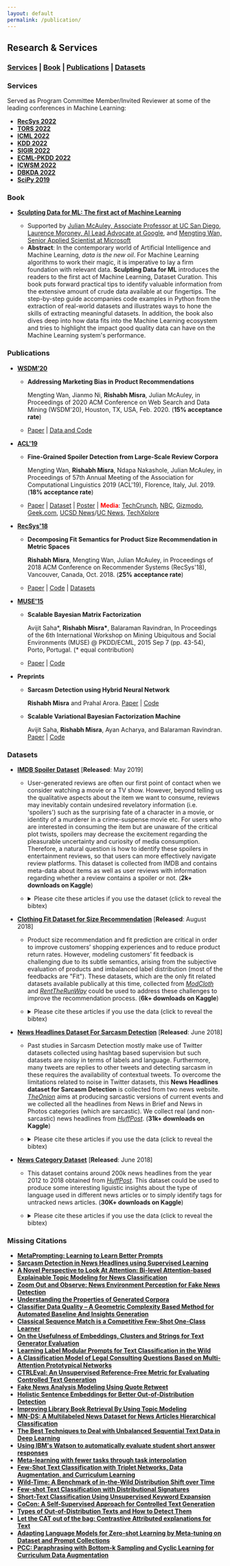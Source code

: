 ```yaml
---
layout: default
permalink: /publication/
---
```


## Research & Services
### [Services](#services) | [Book](#book) | [Publications](#papers) | [Datasets](#datasets)
<!-- 
* [Scholar Profile](https://scholar.google.com/citations?user={{ site.data.scholar.id }})
* Citations: {{ site.data.scholar.citations }}
* h-index: {{ site.data.scholar.h_index }}
* i10-index: {{ site.data.scholar.i10_index }} -->

### Services<a name="services"></a>

Served as Program Committee Member/Invited Reviewer at some of the leading conferences in Machine Learning:
* [**RecSys 2022**](https://recsys.acm.org/recsys22/)
* [**TORS 2022**](https://dl.acm.org/journal/tors)
* [**ICML 2022**](https://icml.cc/Conferences/2022)
* [**KDD 2022**](https://www.kdd.org/kdd2022/)
* [**SIGIR 2022**](https://sigir.org/sigir2022/) 
* [**ECML-PKDD 2022**](https://2022.ecmlpkdd.org/) 
* [**ICWSM 2022**](https://www.icwsm.org/2022/index.html/) 
* [**DBKDA 2022**](https://www.iaria.org/conferences2022/ComDBKDA22.html) 
* [**SciPy 2019**](https://www.scipy2019.scipy.org/) 


### Book<a name="book"></a>
* [**Sculpting Data for ML: The first act of Machine Learning**](https://rishabhmisra.github.io/Sculpting_Data_for_ML.pdf) 

  * Supported by [Julian McAuley, Associate Professor at UC San Diego](https://rishabhmisra.github.io/foreword-by-julian-mcauley.html), [Laurence Moroney, AI Lead Advocate at Google](https://rishabhmisra.github.io/foreword-by-laurence-moroney.html), and [Mengting Wan, Senior Applied Scientist at Microsoft](https://rishabhmisra.github.io/foreword-by-mengting-wan.html)
  * **Abstract**: In the contemporary world of Artificial Intelligence and Machine Learning, _data is the new oil_. For Machine Learning algorithms to work their magic, it is imperative to lay a firm foundation with relevant data. **Sculpting Data for ML** introduces the readers to the first act of Machine Learning, Dataset Curation. This book puts forward practical tips to identify valuable information from the extensive amount of crude data available at our fingertips. The step-by-step guide accompanies code examples in Python from the extraction of real-world datasets and illustrates ways to hone the skills of extracting meaningful datasets. In addition, the book also dives deep into how data fits into the Machine Learning ecosystem and tries to highlight the impact good quality data can have on the Machine Learning system's performance.
  
<!--   <center> <iframe type="text/html" width="336" height="550" frameborder="0" allowfullscreen style="max-width:100%" src="https://read.amazon.com/kp/card?asin=B08RN47C5T&preview=inline&linkCode=kpe&ref_=cm_sw_r_kb_dp_1mIeGbSZ013C3&tag=mobile0a1329f-20" ></iframe> </center> -->

### Publications<a name="papers"></a>

* [**WSDM'20**](http://www.wsdm-conference.org/2020/)

  * **Addressing Marketing Bias in Product Recommendations**
    
    Mengting Wan, Jianmo Ni, **Rishabh Misra**, Julian McAuley, in Proceedings of 2020 ACM Conference on Web Search and Data Mining (WSDM'20), Houston, TX, USA, Feb. 2020. (**15% acceptance rate**)
  * [Paper](https://dl.acm.org/doi/pdf/10.1145/3336191.3371855) \| [Data and Code](https://github.com/MengtingWan/marketBias)

* [**ACL'19**](http://www.acl2019.org/EN/index.xhtml)

  * **Fine-Grained Spoiler Detection from Large-Scale Review Corpora**
  
    Mengting Wan, **Rishabh Misra**, Ndapa Nakashole, Julian McAuley, in Proceedings of 57th Annual Meeting of the Association for Computational Linguistics 2019 (ACL'19), Florence, Italy, Jul. 2019. (**18% acceptance rate**)
  * [Paper](https://www.aclweb.org/anthology/P19-1248) \| [Dataset](https://sites.google.com/eng.ucsd.edu/ucsdbookgraph/home?authuser=0) \| [Poster](https://mengtingwan.github.io/paper/acl19_mwan_poster.pdf) \| <span style="color:red"> **Media**</span>: [TechCrunch](https://techcrunch.com/2019/07/09/spoiler-warning-this-neural-network-spots-dangerous-reviews-before-you-read-them/), [NBC](https://www.nbclosangeles.com/news/local/SpoilerNet-UCSD-AI-Catch-Spoilers-Researchers-Studying-What-Makes-Text-Spoilery-513510001.html), [Gizmodo](https://io9.gizmodo.com/a-new-study-reminds-us-how-ridiculous-spoiler-culture-h-1837171945), [Geek.com](https://www.geek.com/tech/neural-network-trained-to-spot-spoilers-1795116/), [UCSD News](https://ucsdnews.ucsd.edu/pressrelease/SpoilerNet)/[UC News](https://www.universityofcalifornia.edu/news/hate-spoilers-ai-tool-spots-them-you), [TechXplore](https://techxplore.com/news/2019-07-spoilers-ai-tool.html)

* [**RecSys'18**](https://recsys.acm.org/recsys18/)

  * **Decomposing Fit Semantics for Product Size Recommendation in Metric Spaces** 
  
    **Rishabh Misra**, Mengting Wan, Julian McAuley, in Proceedings of 2018 ACM Conference on Recommender Systems (RecSys'18), Vancouver, Canada, Oct. 2018. (**25% acceptance rate**)
  * [Paper](http://cseweb.ucsd.edu/~jmcauley/pdfs/recsys18e.pdf) \| [Code](https://github.com/rishabhmisra/Product-Catalog-Size-Recommendation-Framework) \| [Datasets](https://www.kaggle.com/rmisra/clothing-fit-dataset-for-size-recommendation)


* [**MUSE'15**](https://www.kde.cs.uni-kassel.de/ws/muse2015)

  * **Scalable Bayesian Matrix Factorization**
  
    Avijit Saha*, **Rishabh Misra\***, Balaraman Ravindran, In Proceedings of the 6th International Workshop on Mining Ubiquitous and Social Environments (MUSE) @ PKDD/ECML, 2015 Sep 7 (pp. 43-54), Porto, Portugal. (\* equal contribution)
  * [Paper](https://www.kde.cs.uni-kassel.de/wp-content/uploads/ws/muse2015/papers/saha.pdf) \| [Code](https://github.com/rishabhmisra/Scalable-Bayesian-Matrix-Factorization)
  

* **Preprints**

  * **Sarcasm Detection using Hybrid Neural Network**
  
    **Rishabh Misra** and Prahal Arora. [Paper](https://arxiv.org/pdf/1908.07414.pdf) \| [Code](https://github.com/rishabhmisra/Sarcasm-Detection-using-NN)

  * **Scalable Variational Bayesian Factorization Machine**
  
    Avijit Saha, **Rishabh Misra**, Ayan Acharya, and Balaraman Ravindran. [Paper](https://www.researchgate.net/profile/Rishabh_Misra/publication/320408037_Scalable_Variational_Bayesian_Factorization_Machine/links/59e32a86aca2724cbfe36911/Scalable-Variational-Bayesian-Factorization-Machine.pdf) \| [Code](https://github.com/rishabhmisra/Scalable-Variational-Bayesian-Factorization-Machine)


### Datasets<a name="datasets"></a>

* [**IMDB Spoiler Dataset**](https://www.kaggle.com/rmisra/imdb-spoiler-dataset) \[**Released**: May 2019\]

  * User-generated reviews are often our first point of contact when we consider watching a movie or a TV show. However, beyond telling us the qualitative aspects about the item we want to consume, reviews may inevitably contain undesired revelatory information (i.e. 'spoilers') such as the surprising fate of a character in a movie, or identity of a murderer in a crime-suspense movie etc. For users who are interested in consuming the item but are unaware of the critical plot twists, spoilers may decrease the excitement regarding the pleasurable uncertainty and curiosity of media consumption. Therefore, a natural question is how to identify these spoilers in entertainment reviews, so that users can more effectively navigate review platforms. This dataset is collected from IMDB and contains meta-data about items as well as user reviews with information regarding whether a review contains a spoiler or not. (**2k+ downloads on Kaggle**)
  * <details> <summary>Please cite these articles if you use the dataset (click to reveal the bibtex)</summary>
    
    ```
    @dataset{dataset, <br>
      author = {Misra, Rishabh}, <br>
      year = {2019}, <br>
      month = {05}, <br>
      pages = {}, <br>
      title = {IMDB Spoiler Dataset}, <br>
      doi = {10.13140/RG.2.2.11584.15362} <br>
    }
    ```
    
    </details>

* [**Clothing Fit Dataset for Size Recommendation**](https://www.kaggle.com/rmisra/clothing-fit-dataset-for-size-recommendation/home) \[**Released**: August 2018\]

  * Product size recommendation and fit prediction are critical in order to improve customers’ shopping experiences and to reduce product return rates. However, modeling customers’ fit feedback is challenging due to its subtle semantics, arising from the subjective evaluation of products and imbalanced label distribution (most of the feedbacks are "Fit"). These datasets, which are the only fit related datasets available publically at this time, collected from [*ModCloth*](https://www.modcloth.com/) and [*RentTheRunWay*](https://www.renttherunway.com/) could be used to address these challenges to improve the recommendation process. (**6k+ downloads on Kaggle**)
  * <details> <summary>Please cite these articles if you use the data (click to reveal the bibtex)</summary>
 
    ``` 
    @inproceedings{misra2018decomposing,
      title={Decomposing fit semantics for product size recommendation in metric spaces},
      author={Misra, Rishabh and Wan, Mengting and McAuley, Julian},
      booktitle={Proceedings of the 12th ACM Conference on Recommender Systems},
      pages={422--426},
      year={2018},
      organization={ACM}
    }
 
     @book{book,
      author = {Misra, Rishabh and Grover, Jigyasa},
      year = {2021},
      month = {01},
      pages = {},
      title = {Sculpting Data for ML: The first act of Machine Learning},
      isbn = {978-0-578-83125-1}
    }
    ```
    
    </details>

* [**News Headlines Dataset For Sarcasm Detection**](https://www.kaggle.com/rmisra/news-headlines-dataset-for-sarcasm-detection/home) \[**Released**: June 2018\]

  * Past studies in Sarcasm Detection mostly make use of Twitter datasets collected using hashtag based supervision but such datasets are noisy in terms of labels and language. Furthermore, many tweets are replies to other tweets and detecting sarcasm in these requires the availability of contextual tweets. To overcome the limitations related to noise in Twitter datasets, this **News Headlines dataset for Sarcasm Detection** is collected from two news website. [*TheOnion*](https://www.theonion.com/) aims at producing sarcastic versions of current events and we collected all the headlines from News in Brief and News in Photos categories (which are sarcastic). We collect real (and non-sarcastic) news headlines from [*HuffPost*](https://www.huffingtonpost.com/). (**31k+ downloads on Kaggle**)
  * <details> <summary>Please cite these articles if you use the data (click to reveal the bibtex)</summary>
 
    ```
    @article{misra2019sarcasm,
      title={Sarcasm Detection using Hybrid Neural Network},
      author={Misra, Rishabh and Arora, Prahal},
      journal={arXiv preprint arXiv:1908.07414},
      year={2019}
    }
 
     @book{book,
      author = {Misra, Rishabh and Grover, Jigyasa},
      year = {2021},
      month = {01},
      pages = {},
      title = {Sculpting Data for ML: The first act of Machine Learning},
      isbn = {978-0-578-83125-1}
    }
    ```
    
    </details>

* [**News Category Dataset**](https://rishabhmisra.github.io/NewsCategoryDataset.pdf) \[**Released**: June 2018\]

  * This dataset contains around 200k news headlines from the year 2012 to 2018 obtained from [*HuffPost*](https://www.huffingtonpost.com/). This dataset could be used to produce some interesting liguistic insights about the type of language used in different news articles or to simply identify tags for untracked news articles. (**30K+ downloads on Kaggle**)
  * <details> <summary>Please cite these articles if you use the data (click to reveal the bibtex)</summary>
 
    ```
    @dataset{dataset,
      author = {Misra, Rishabh},
      year = {2018},
      month = {06},
      pages = {},
      title = {News Category Dataset},
      doi = {10.13140/RG.2.2.20331.18729}
    }
 
    @book{book,
      author = {Misra, Rishabh and Grover, Jigyasa},
      year = {2021},
      month = {01},
      pages = {},
      title = {Sculpting Data for ML: The first act of Machine Learning},
      isbn = {978-0-578-83125-1}
    }
    ```
    
    </details>

### Missing Citations
* [**MetaPrompting: Learning to Learn Better Prompts**](http://rishabhmisra.github.io/missing_citations/MetaPrompting.pdf)
* [**Sarcasm Detection in News Headlines using Supervised Learning**](http://rishabhmisra.github.io/missing_citations/Sarcasm%20Detection%20in%20News%20Headlines%20using%20Supervised%20Learning.pdf)
* [**A Novel Perspective to Look At Attention: Bi-level Attention-based Explainable Topic Modeling for News Classification**](http://rishabhmisra.github.io/missing_citations/A%20Novel%20Perspective%20to%20Look%20At%20Attention-%20Bi-level%20Attention-based%20Explainable%20Topic%20Modeling%20for%20News%20Classification.pdf)
* [**Zoom Out and Observe: News Environment Perception for Fake News Detection**](http://rishabhmisra.github.io/missing_citations/Zoom%20Out%20and%20Observe-%20News%20Environment%20Perception%20for%20Fake%20News%20Detection.pdf)
* [**Understanding the Properties of Generated Corpora**](http://rishabhmisra.github.io/missing_citations/Understanding%20the%20Properties%20of%20Generated%20Corpora.pdf)
* [**Classifier Data Quality – A Geometric Complexity Based Method for Automated Baseline And Insights Generation**](http://rishabhmisra.github.io/missing_citations/Classifier%20Data%20Quality%20–%20A%20Geometric%20Complexity%20Based%20Method%20for%20Automated%20Baseline%20And%20Insights%20Generation.pdf)
* [**Classical Sequence Match is a Competitive Few-Shot One-Class Learner**](http://rishabhmisra.github.io/missing_citations/Classical%20Sequence%20Match%20is%20a%20Competitive%20Few-Shot%20One-Class%20Learner.pdf)
* [**On the Usefulness of Embeddings, Clusters and Strings for Text Generator Evaluation**](http://rishabhmisra.github.io/missing_citations/ON%20THE%20USEFULNESS%20OF%20EMBEDDINGS.pdf)
* [**Learning Label Modular Prompts for Text Classification in the Wild**](http://rishabhmisra.github.io/missing_citations/Learning%20Label%20Modular%20Prompts%20for%20Text%20Classification%20in%20the%20Wild.pdf)
* [**A Classification Model of Legal Consulting Questions Based on Multi-Attention Prototypical Networks**](http://rishabhmisra.github.io/missing_citations/A%20Classification%20Model%20of%20Legal%20Consulting%20Questions%20Based%20on%20Multi-Attention%20Prototypical%20Networks.pdf)
* [**CTRLEval: An Unsupervised Reference-Free Metric for Evaluating Controlled Text Generation**](http://rishabhmisra.github.io/missing_citations/CTRLEval-%20An%20Unsupervised%20Reference-Free%20Metric%20for%20Evaluating%20Controlled%20Text%20Generation.pdf)
* [**Fake News Analysis Modeling Using Quote Retweet**](http://rishabhmisra.github.io/missing_citations/Fake%20News%20Analysis%20Modeling%20Using%20Quote%20Retweet.pdf)
* [**Holistic Sentence Embeddings for Better Out-of-Distribution Detection**](http://rishabhmisra.github.io/missing_citations/Holistic%20Sentence%20Embeddings%20for%20Better%20Out-of-Distribution%20Detection.pdf)
* [**Improving Library Book Retrieval By Using Topic Modeling**](http://rishabhmisra.github.io/missing_citations/Improving-Library-Book-Retrieval-By-Using-Topic-Modeling.pdf)
* [**MN-DS: A Multilabeled News Dataset for News Articles Hierarchical Classification**](http://rishabhmisra.github.io/missing_citations/MN-DS-%20A%20Multilabeled%20News%20Dataset%20for%20News%20Articles%20Hierarchical%20Classification.pdf)
* [**The Best Techniques to Deal with Unbalanced Sequential Text Data in Deep Learning**](http://rishabhmisra.github.io/missing_citations/The%20Best%20Techniques%20to%20Deal%20with%20Unbalanced%20Sequential%20Text%20Data%20in%20Deep%20Learning.pdf)
* [**Using IBM's Watson to automatically evaluate student short answer responses**](http://rishabhmisra.github.io/missing_citations/Using%20IBM's%20Watson%20to%20automatically%20evaluate%20student%20short%20answer%20responses.pdf)
* [**Meta-learning with fewer tasks through task interpolation**](http://rishabhmisra.github.io/missing_citations/Meta-learning%20with%20fewer%20tasks%20through%20task%20interpolation.pdf)
* [**Few-Shot Text Classification with Triplet Networks, Data Augmentation, and Curriculum Learning**](http://rishabhmisra.github.io/missing_citations/Few-Shot%20Text%20Classification%20with%20Triplet%20Networks,%20Data%20Augmentation,%20and%20Curriculum%20Learning.pdf)
* [**Wild-Time: A Benchmark of in-the-Wild Distribution Shift over Time**](http://rishabhmisra.github.io/missing_citations/Wild-Time-%20A%20Benchmark%20of%20in-the-Wild%20Distribution%20Shift%20over%20Time.pdf)
* [**Few-shot Text Classification with Distributional Signatures**](http://rishabhmisra.github.io/missing_citations/Few-shot%20Text%20Classification%20with%20Distributional%20Signatures.pdf)
* [**Short-Text Classification Using Unsupervised Keyword Expansion**](http://rishabhmisra.github.io/missing_citations/Short-Text%20Classification%20Using%20Unsupervised%20Keyword%20Expansion.pdf)
* [**CoCon: A Self-Supervised Approach for Controlled Text Generation**](http://rishabhmisra.github.io/missing_citations/CoCon-%20A%20Self-Supervised%20Approach%20for%20Controlled%20Text%20Generation.pdf)
* [**Types of Out-of-Distribution Texts and How to Detect Them**](http://rishabhmisra.github.io/missing_citations/Types%20of%20Out-of-Distribution%20Texts%20and%20How%20to%20Detect%20Them.pdf)
* [**Let the CAT out of the bag: Contrastive Attributed explanations for Text**](http://rishabhmisra.github.io/missing_citations/Let%20the%20CAT%20out%20of%20the%20bag-%20Contrastive%20Attributed%20explanations%20for%20Text.pdf)
* [**Adapting Language Models for Zero-shot Learning by Meta-tuning on Dataset and Prompt Collections**](http://rishabhmisra.github.io/missing_citations/Adapting%20Language%20Models%20for%20Zero-shot%20Learning%20by%20Meta-tuning%20on%20Dataset%20and%20Prompt%20Collections.pdf)
* [**PCC: Paraphrasing with Bottom-k Sampling and Cyclic Learning for Curriculum Data Augmentation**](http://rishabhmisra.github.io/missing_citations/PCC.pdf)
